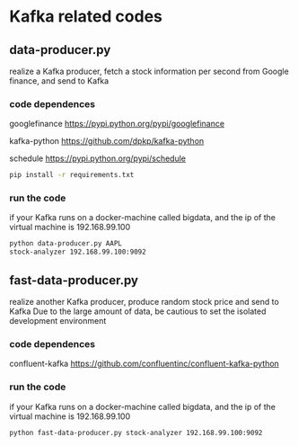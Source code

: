 # Kafka related codes

## data-producer.py

realize a Kafka producer, fetch a stock information per second from Google finance, and send to Kafka

### code dependences

googlefinance
https://pypi.python.org/pypi/googlefinance

kafka-python
https://github.com/dpkp/kafka-python

schedule
https://pypi.python.org/pypi/schedule

```sh
pip install -r requirements.txt
```

### run the code

if your Kafka runs on a docker-machine called bigdata, and the ip of the virtual machine is 192.168.99.100

```sh
python data-producer.py AAPL
stock-analyzer 192.168.99.100:9092
```


## fast-data-producer.py

realize another Kafka producer, produce random stock price and send to Kafka
Due to the large amount of data, be cautious to set the isolated development environment

### code dependences

confluent-kafka
https://github.com/confluentinc/confluent-kafka-python

### run the code

if your Kafka runs on a docker-machine called bigdata, and the ip of the virtual machine is 192.168.99.100

```sh
python fast-data-producer.py stock-analyzer 192.168.99.100:9092
```
